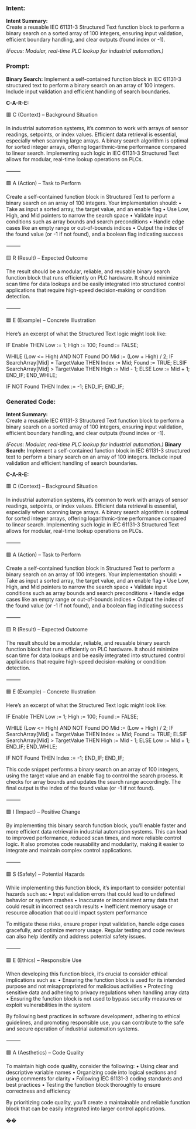 ### Intent:
**Intent Summary:**  
Create a reusable IEC 61131-3 Structured Text function block to perform a binary search on a sorted array of 100 integers, ensuring input validation, efficient boundary handling, and clear outputs (found index or -1).  

*(Focus: Modular, real-time PLC lookup for industrial automation.)*

### Prompt:
**Binary Search:**
Implement a self-contained function block in IEC 61131-3 structured text to perform a binary search on an array of 100 integers. Include input validation and efficient handling of search boundaries.

**C-A-R-E:**

🟥 C (Context) – Background Situation

In industrial automation systems, it’s common to work with arrays of sensor readings, setpoints, or index values. Efficient data retrieval is essential, especially when scanning large arrays. A binary search algorithm is optimal for sorted integer arrays, offering logarithmic-time performance compared to linear search. Implementing such logic in IEC 61131-3 Structured Text allows for modular, real-time lookup operations on PLCs.

⸻

🟩 A (Action) – Task to Perform

Create a self-contained function block in Structured Text to perform a binary search on an array of 100 integers. Your implementation should:
	•	Take as input a sorted array, the target value, and an enable flag
	•	Use Low, High, and Mid pointers to narrow the search space
	•	Validate input conditions such as array bounds and search preconditions
	•	Handle edge cases like an empty range or out-of-bounds indices
	•	Output the index of the found value (or -1 if not found), and a boolean flag indicating success

⸻

🟨 R (Result) – Expected Outcome

The result should be a modular, reliable, and reusable binary search function block that runs efficiently on PLC hardware. It should minimize scan time for data lookups and be easily integrated into structured control applications that require high-speed decision-making or condition detection.

⸻

🟦 E (Example) – Concrete Illustration

Here’s an excerpt of what the Structured Text logic might look like:

IF Enable THEN
   Low := 1;
   High := 100;
   Found := FALSE;

   WHILE (Low <= High) AND NOT Found DO
      Mid := (Low + High) / 2;
      IF SearchArray[Mid] = TargetValue THEN
         Index := Mid;
         Found := TRUE;
      ELSIF SearchArray[Mid] > TargetValue THEN
         High := Mid - 1;
      ELSE
         Low := Mid + 1;
      END_IF;
   END_WHILE;

   IF NOT Found THEN
      Index := -1;
   END_IF;
END_IF;

### Generated Code:
**Intent Summary:**  
Create a reusable IEC 61131-3 Structured Text function block to perform a binary search on a sorted array of 100 integers, ensuring input validation, efficient boundary handling, and clear outputs (found index or -1).  

*(Focus: Modular, real-time PLC lookup for industrial automation.)*
**Binary Search:**
Implement a self-contained function block in IEC 61131-3 structured text to perform a binary search on an array of 100 integers. Include input validation and efficient handling of search boundaries.

**C-A-R-E:**

🟥 C (Context) – Background Situation

In industrial automation systems, it’s common to work with arrays of sensor readings, setpoints, or index values. Efficient data retrieval is essential, especially when scanning large arrays. A binary search algorithm is optimal for sorted integer arrays, offering logarithmic-time performance compared to linear search. Implementing such logic in IEC 61131-3 Structured Text allows for modular, real-time lookup operations on PLCs.

⸻

🟩 A (Action) – Task to Perform

Create a self-contained function block in Structured Text to perform a binary search on an array of 100 integers. Your implementation should:
	•	Take as input a sorted array, the target value, and an enable flag
	•	Use Low, High, and Mid pointers to narrow the search space
	•	Validate input conditions such as array bounds and search preconditions
	•	Handle edge cases like an empty range or out-of-bounds indices
	•	Output the index of the found value (or -1 if not found), and a boolean flag indicating success

⸻

🟨 R (Result) – Expected Outcome

The result should be a modular, reliable, and reusable binary search function block that runs efficiently on PLC hardware. It should minimize scan time for data lookups and be easily integrated into structured control applications that require high-speed decision-making or condition detection.

⸻

🟦 E (Example) – Concrete Illustration

Here’s an excerpt of what the Structured Text logic might look like:

IF Enable THEN
   Low := 1;
   High := 100;
   Found := FALSE;

   WHILE (Low <= High) AND NOT Found DO
      Mid := (Low + High) / 2;
      IF SearchArray[Mid] = TargetValue THEN
         Index := Mid;
         Found := TRUE;
      ELSIF SearchArray[Mid] > TargetValue THEN
         High := Mid - 1;
      ELSE
         Low := Mid + 1;
      END_IF;
   END_WHILE;

   IF NOT Found THEN
      Index := -1;
   END_IF;
END_IF;  

This code snippet performs a binary search on an array of 100 integers, using the target value and an enable flag to control the search process. It checks for array bounds and updates the search range accordingly. The final output is the index of the found value (or -1 if not found).

⸻

🟩 I (Impact) – Positive Change

By implementing this binary search function block, you’ll enable faster and more efficient data retrieval in industrial automation systems. This can lead to improved performance, reduced scan times, and more reliable control logic. It also promotes code reusability and modularity, making it easier to integrate and maintain complex control applications.

⸻

🟩 S (Safety) – Potential Hazards

While implementing this function block, it’s important to consider potential hazards such as:
	•	Input validation errors that could lead to undefined behavior or system crashes
	•	Inaccurate or inconsistent array data that could result in incorrect search results
	•	Inefficient memory usage or resource allocation that could impact system performance

To mitigate these risks, ensure proper input validation, handle edge cases gracefully, and optimize memory usage. Regular testing and code reviews can also help identify and address potential safety issues.

⸻

🟩 E (Ethics) – Responsible Use

When developing this function block, it’s crucial to consider ethical implications such as:
	•	Ensuring the function block is used for its intended purpose and not misappropriated for malicious activities
	•	Protecting sensitive data and adhering to privacy regulations when handling array data
	•	Ensuring the function block is not used to bypass security measures or exploit vulnerabilities in the system

By following best practices in software development, adhering to ethical guidelines, and promoting responsible use, you can contribute to the safe and secure operation of industrial automation systems.

⸻

🟩 A (Aesthetics) – Code Quality

To maintain high code quality, consider the following:
	•	Using clear and descriptive variable names
	•	Organizing code into logical sections and using comments for clarity
	•	Following IEC 61131-3 coding standards and best practices
	•	Testing the function block thoroughly to ensure correctness and efficiency

By prioritizing code quality, you’ll create a maintainable and reliable function block that can be easily integrated into larger control applications.

��
